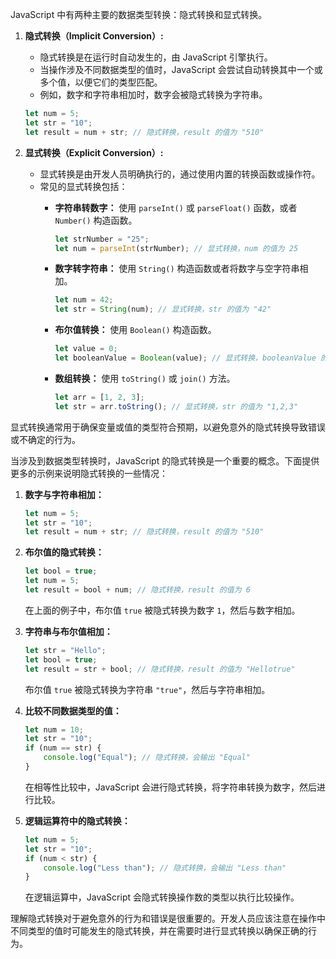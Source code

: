 JavaScript 中有两种主要的数据类型转换：隐式转换和显式转换。

1. **隐式转换（Implicit Conversion）:**
   - 隐式转换是在运行时自动发生的，由 JavaScript 引擎执行。
   - 当操作涉及不同数据类型的值时，JavaScript 会尝试自动转换其中一个或多个值，以便它们的类型匹配。
   - 例如，数字和字符串相加时，数字会被隐式转换为字符串。

   ```javascript
   let num = 5;
   let str = "10";
   let result = num + str; // 隐式转换，result 的值为 "510"
   ```

2. **显式转换（Explicit Conversion）:**
   - 显式转换是由开发人员明确执行的，通过使用内置的转换函数或操作符。
   - 常见的显式转换包括：
     - **字符串转数字：** 使用 `parseInt()` 或 `parseFloat()` 函数，或者 `Number()` 构造函数。
       ```javascript
       let strNumber = "25";
       let num = parseInt(strNumber); // 显式转换，num 的值为 25
       ```

     - **数字转字符串：** 使用 `String()` 构造函数或者将数字与空字符串相加。
       ```javascript
       let num = 42;
       let str = String(num); // 显式转换，str 的值为 "42"
       ```

     - **布尔值转换：** 使用 `Boolean()` 构造函数。
       ```javascript
       let value = 0;
       let booleanValue = Boolean(value); // 显式转换，booleanValue 的值为 false
       ```

     - **数组转换：** 使用 `toString()` 或 `join()` 方法。
       ```javascript
       let arr = [1, 2, 3];
       let str = arr.toString(); // 显式转换，str 的值为 "1,2,3"
       ```

显式转换通常用于确保变量或值的类型符合预期，以避免意外的隐式转换导致错误或不确定的行为。

当涉及到数据类型转换时，JavaScript 的隐式转换是一个重要的概念。下面提供更多的示例来说明隐式转换的一些情况：

1. **数字与字符串相加：**

   ```javascript
   let num = 5;
   let str = "10";
   let result = num + str; // 隐式转换，result 的值为 "510"
   ```

2. **布尔值的隐式转换：**

   ```javascript
   let bool = true;
   let num = 5;
   let result = bool + num; // 隐式转换，result 的值为 6
   ```

   在上面的例子中，布尔值 `true` 被隐式转换为数字 `1`，然后与数字相加。

3. **字符串与布尔值相加：**

   ```javascript
   let str = "Hello";
   let bool = true;
   let result = str + bool; // 隐式转换，result 的值为 "Hellotrue"
   ```

   布尔值 `true` 被隐式转换为字符串 `"true"`，然后与字符串相加。

4. **比较不同数据类型的值：**

   ```javascript
   let num = 10;
   let str = "10";
   if (num == str) {
       console.log("Equal"); // 隐式转换，会输出 "Equal"
   }
   ```

   在相等性比较中，JavaScript 会进行隐式转换，将字符串转换为数字，然后进行比较。

5. **逻辑运算符中的隐式转换：**

   ```javascript
   let num = 5;
   let str = "10";
   if (num < str) {
       console.log("Less than"); // 隐式转换，会输出 "Less than"
   }
   ```

   在逻辑运算中，JavaScript 会隐式转换操作数的类型以执行比较操作。

理解隐式转换对于避免意外的行为和错误是很重要的。开发人员应该注意在操作中不同类型的值时可能发生的隐式转换，并在需要时进行显式转换以确保正确的行为。
